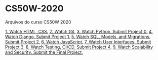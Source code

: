 # CS50W-2020

Arquivos do curso CS50W 2020

[1. Watch HTML, CSS.](https://cdn.cs50.net/web/2020/spring/lectures/0/lecture0-720p.mp4)
[2. Watch Git.]()
[3. Watch Python. Submit Project 0.]()
[4. Watch Django. Submit Project 1.]()
[5. Watch SQL, Models, and Migrations. Submit Project 2.]()
[6. Watch JavaScript.]()
[7. Watch User Interfaces. Submit Project 3.]()
[8. Watch Testing, CI/CD. Submit Project 4.]()
[9. Watch Scalability and Security. Submit the Final Project.]()

